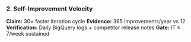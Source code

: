 ### 2. Self-Improvement Velocity

**Claim:** 30× faster iteration cycle
**Evidence:** 365 improvements/year vs 12
**Verification:** Daily BigQuery logs + competitor release notes
**Gate:** IT ≥ 7/week sustained
